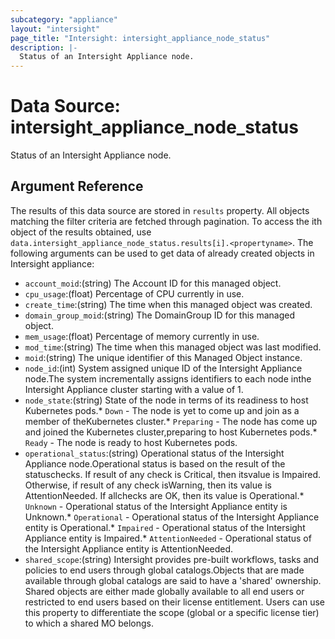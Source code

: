 ```yaml
---
subcategory: "appliance"
layout: "intersight"
page_title: "Intersight: intersight_appliance_node_status"
description: |-
  Status of an Intersight Appliance node.
---
```


# Data Source: intersight_appliance_node_status
Status of an Intersight Appliance node.
## Argument Reference
The results of this data source are stored in `results` property.
All objects matching the filter criteria are fetched through pagination.
To access the ith object of the results obtained, use `data.intersight_appliance_node_status.results[i].<propertyname>`.
The following arguments can be used to get data of already created objects in Intersight appliance:
* `account_moid`:(string) The Account ID for this managed object. 
* `cpu_usage`:(float) Percentage of CPU currently in use. 
* `create_time`:(string) The time when this managed object was created. 
* `domain_group_moid`:(string) The DomainGroup ID for this managed object. 
* `mem_usage`:(float) Percentage of memory currently in use. 
* `mod_time`:(string) The time when this managed object was last modified. 
* `moid`:(string) The unique identifier of this Managed Object instance. 
* `node_id`:(int) System assigned unique ID of the Intersight Appliance node.The system incrementally assigns identifiers to each node inthe Intersight Appliance cluster starting with a value of 1. 
* `node_state`:(string) State of the node in terms of its readiness to host Kubernetes pods.* `Down` - The node is yet to come up and join as a member of theKubernetes cluster.* `Preparing` - The node has come up and joined the Kubernetes cluster,preparing to host Kubernetes pods.* `Ready` - The node is ready to host Kubernetes pods. 
* `operational_status`:(string) Operational status of the Intersight Appliance node.Operational status is based on the result of the statuschecks. If result of any check is Critical, then itsvalue is Impaired. Otherwise, if result of any check isWarning, then its value is AttentionNeeded. If allchecks are OK, then its value is Operational.* `Unknown` - Operational status of the Intersight Appliance entity is Unknown.* `Operational` - Operational status of the Intersight Appliance entity is Operational.* `Impaired` - Operational status of the Intersight Appliance entity is Impaired.* `AttentionNeeded` - Operational status of the Intersight Appliance entity is AttentionNeeded. 
* `shared_scope`:(string) Intersight provides pre-built workflows, tasks and policies to end users through global catalogs.Objects that are made available through global catalogs are said to have a 'shared' ownership. Shared objects are either made globally available to all end users or restricted to end users based on their license entitlement. Users can use this property to differentiate the scope (global or a specific license tier) to which a shared MO belongs. 
 